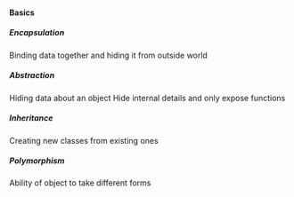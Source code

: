 #### Basics
##### Encapsulation
Binding data together and hiding it from outside world
##### Abstraction
Hiding data about an object
Hide internal details and only expose functions
##### Inheritance
Creating new classes from existing ones
##### Polymorphism
Ability of object to take different forms